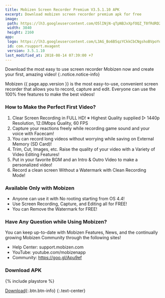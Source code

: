 ```yaml
---
title: Mobizen Screen Recorder Premium V3.5.1.10 APK
excerpt: Download mobizen screen recorder premium apk for free
image:
 path: https://lh3.googleusercontent.com/O5lINjN-qTpNBJxXpfOQZ_T0fRdRD226a3ZHje7dCEQdqYwygnjGy-XOLwT4pEkYwcE=w3840-h2160-rw
 width: 3840
 height: 2160
app:
 logo: https://lh3.googleusercontent.com/L3AG_Bo6B5qzYCkkCbCNgshoBVpoYdLRRtNt1fQI_KCCgSUZVUxsyUcwY6cJjd7W8s4=s170-rw
 id: com.rsupport.mvagent
 version: 3.5.1.10
last_modified_at: 2018-08-14 07:39:00 +7
---
```


Download the most easy to use screen recorder Mobizen now and create your first, amazing video!
{:.notice.notice-info}

Mobizen {{ page.app.version }} is the most easy-to-use, convenient screen recorder that allows you to record, capture and edit. 
Everyone can use the 100% free features to make the best videos!

### How to Make the Perfect First Video?


1. Clear Screen Recording in FULL HD!
※ Highest Quality supplied ▷ 1440p Resolution, 12.0Mbps Quality, 60 FPS
2. Capture your reactions freely while recording game sound and your voice with Facecam!
3. You can record long videos without worrying while saving on External Memory (SD Card)!
4. Trim, Cut, Images, etc. Raise the quality of your video with a Variety of Video Editing Features!
5. Put in your favorite BGM and an Intro & Outro Video to make a personalized video!
6. Record a clean screen Without a Watermark with Clean Recording Mode!

### Available Only with Mobizen


- Anyone can use it with No rooting starting from OS 4.4!
- Use Screen Recording, Capture, and Editing all for FREE!
- You can Remove the Watermark for FREE!

### Have Any Question while Using Mobizen?


You can keep up-to-date with Mobizen Features, News, and the continually growing Mobizen Community through the following sites!
- Help Center: support.mobizen.com
- YouTube: youtube.com/mobizenapp
- Community: https://goo.gl/Apu9ef

### Download APK

{% include playstore %}

[Download](/dl/mega?fn=MobizenPremiumV3.5.1.10.apk&sz=33.8MB&hash=h1lDGZwD!cJbU22nlbFhIf45mDuVrTBaSjv-VVuZ2HeRRxAkD344){:.btn.btn-info} 
{:.text-center}
